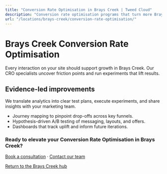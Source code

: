 ```yaml
---
title: "Conversion Rate Optimisation in Brays Creek | Tweed Cloud"
description: "Conversion rate optimisation programs that turn more Brays Creek visitors into customers."
url: "/locations/brays-creek/conversion-rate-optimisation/"
---
```


# Brays Creek Conversion Rate Optimisation

Every interaction on your site should support growth in Brays Creek. Our CRO specialists uncover friction points and run experiments that lift results.

## Evidence-led improvements

We translate analytics into clear test plans, execute experiments, and share insights with your marketing team.

- Journey mapping to pinpoint drop-offs across key funnels.
- Hypothesis-driven A/B testing of messaging, layouts, and offers.
- Dashboards that track uplift and inform future iterations.

### Ready to elevate your Conversion Rate Optimisation in Brays Creek?

[Book a consultation](/consultation/) · [Contact our team](/contact/)

[Return to the Brays Creek hub](/locations/brays-creek/)
